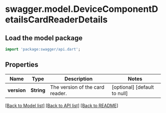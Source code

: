 # swagger.model.DeviceComponentDetailsCardReaderDetails

## Load the model package
```dart
import 'package:swagger/api.dart';
```

## Properties
Name | Type | Description | Notes
------------ | ------------- | ------------- | -------------
**version** | **String** | The version of the card reader. | [optional] [default to null]

[[Back to Model list]](../README.md#documentation-for-models) [[Back to API list]](../README.md#documentation-for-api-endpoints) [[Back to README]](../README.md)

